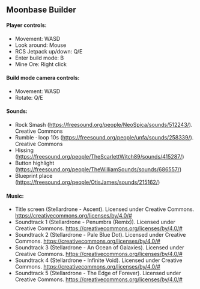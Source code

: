 ## Moonbase Builder  
  
#### Player controls:  
 - Movement: WASD  
 - Look around: Mouse  
 - RCS Jetpack up/down: Q/E  
 - Enter build mode: B  
 - Mine Ore: Right click  
  
#### Build mode camera controls:  
 - Movement: WASD  
 - Rotate: Q/E  
  
#### Sounds:  
 - Rock Smash (https://freesound.org/people/NeoSpica/sounds/512243/). Creative Commons  
 - Rumble · loop 10s (https://freesound.org/people/unfa/sounds/258339/). Creative Commons  
 - Hissing (https://freesound.org/people/TheScarlettWitch89/sounds/415287/)  
 - Button highlight (https://freesound.org/people/TheWilliamSounds/sounds/686557/)    
 - Blueprint place (https://freesound.org/people/OtisJames/sounds/215162/)    

#### Music:
 - Title screen (Stellardrone - Ascent). Licensed under Creative Commons. https://creativecommons.org/licenses/by/4.0/#
 - Soundtrack 1 (Stellardrone - Penumbra (Remix)). Licensed under Creative Commons. https://creativecommons.org/licenses/by/4.0/#
 - Soundtrack 2 (Stellardrone - Pale Blue Dot). Licensed under Creative Commons. https://creativecommons.org/licenses/by/4.0/#
 - Soundtrack 3 (Stellardrone - An Ocean of Galaxies). Licensed under Creative Commons. https://creativecommons.org/licenses/by/4.0/#
 - Soundtrack 4 (Stellardrone - Infinite Void). Licensed under Creative Commons. https://creativecommons.org/licenses/by/4.0/#
 - Soundtrack 5 (Stellardrone - The Edge of Forever). Licensed under Creative Commons. https://creativecommons.org/licenses/by/4.0/#